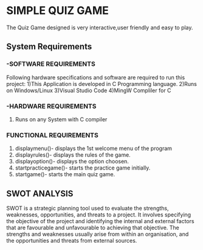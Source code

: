 # SIMPLE QUIZ GAME
  The  Quiz  Game  designed  is  very  interactive,user  friendly  and  easy  to  play.

## System Requirements
### -SOFTWARE REQUIREMENTS
  Following hardware specifications and software are required to run this project:
    1)This Application is developed in C Programming language.
    2)Runs on Windows/Linux
    3)Visual Studio Code
    4)MingW Compliler for C
### -HARDWARE REQUIREMENTS
  1) Runs on any System with C compiler
 
### FUNCTIONAL REQUIREMENTS
  1) displaymenu()- displays the 1st welcome menu of the program
  2) displayrules()- displays the rules of the game.
  3) displayoption()- displays the option choosen.
  4) startpracticegame()- starts the practice game initially.
  5) startgame()- starts the main quiz game.

## SWOT ANALYSIS 
SWOT is a strategic planning tool used to evaluate the strengths, weaknesses, opportunities, and threats to a project. 
It involves specifying the objective of the project and identifying the internal and external factors that are favourable and unfavourable to achieving that objective.
The strengths and weaknesses usually arise from within an organisation, and the opportunities and threats from external sources.




